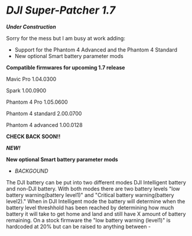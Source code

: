 # ***DJI Super-Patcher 1.7***

***Under Construction***

Sorry for the mess but I am busy at work adding:

- Support for the Phantom 4 Advanced and the Phantom 4 Standard
- New optional Smart battery parameter mods 


**Compatible firmwares for upcoming 1.7 release**

Mavic Pro 1.04.0300

Spark 1.00.0900 

Phantom 4 Pro 1.05.0600 

Phantom 4 standard 2.00.0700 

Phantom 4 advanced 1.00.0128

**CHECK BACK SOON!!**


***NEW!***

**New optional Smart battery parameter mods**

- *BACKGOUND*

The DJI battery can be put into two different modes DJI Intelligent battery and non-DJI battery. With both modes there are two battery levels "low battery warning(battery level1)" and "Critical battery warning(battery level2)." When in DJI Intelligent mode the battery will determine when the battery level threshhold has been reached by determining how much battery it will take to get home and land and still have X amount of battery remaining. On a stock firmware the "low battery warning (level1)" is hardcoded at 20% but can be raised to anything between
	-   
